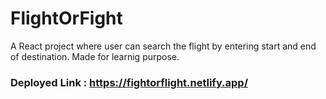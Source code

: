 # FlightOrFight
A React project where user can search the flight by entering start and end of destination. Made for learnig purpose.
### Deployed Link : https://fightorflight.netlify.app/
